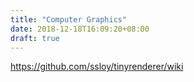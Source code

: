 ```yaml
---
title: "Computer Graphics"
date: 2018-12-18T16:09:20+08:00
draft: true
---
```


https://github.com/ssloy/tinyrenderer/wiki